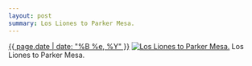 ```yaml
---
layout: post
summary: Los Liones to Parker Mesa.
---
```


<p>
  <time><a href="/309">{{ page.date | date: "%B %e, %Y" }}</a></time>
  <a href="/309"><img src="{{ site.assets_url }}/309-640.jpg" srcset="{{ site.assets_url }}/309-1280.jpg 1280w, {{ site.assets_url }}/309-960.jpg 960w, {{ site.assets_url }}/309-640.jpg 640w, {{ site.assets_url }}/309-320.jpg 320w" sizes="(min-width: 700px) 50vw, calc(100vw - 2rem)" alt="Los Liones to Parker Mesa." /></a>
  <span>Los Liones to Parker Mesa.</span>
</p>
